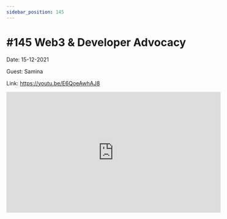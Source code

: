 ```yaml
---
sidebar_position: 145
---
```


# #145 Web3 & Developer Advocacy

Date: 15-12-2021

Guest: Samina 

Link: https://youtu.be/E6QoeAwhAJ8

<iframe width="560" height="315" src="https://www.youtube.com/embed/E6QoeAwhAJ8" title="YouTube video player" frameborder="0" allow="accelerometer; autoplay; clipboard-write; encrypted-media; gyroscope; picture-in-picture; web-share" allowfullscreen></iframe>